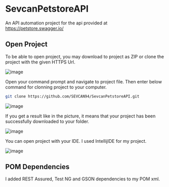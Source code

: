 # SevcanPetstoreAPI
An API automation project for the api provided at https://petstore.swagger.io/

## Open Project
To be able to open project, you may download to project as ZIP or clone the project with the given HTTPS Url.

![image](https://user-images.githubusercontent.com/63507945/158054364-72aa4377-01f0-4b1d-9f5b-0df24cb4758d.png)

Open your command prompt and navigate to project file. Then enter below command for clonning project to your computer.

```bash
git clone https://github.com/SEVCAN94/SevcanPetstoreAPI.git
```

![image](https://user-images.githubusercontent.com/63507945/158054656-8b5fea76-e2ad-4520-83f2-3c9ea15c5971.png)

If you get a result like in the picture, it means that your project has been successfully downloaded to your folder.

![image](https://user-images.githubusercontent.com/63507945/158054736-7dadb611-d02b-441a-8168-943f4f33f4dc.png)

You can open project with your IDE. I used IntellijIDE for my project.

![image](https://user-images.githubusercontent.com/63507945/158054915-eb40d7f3-d60a-469d-a161-cbcbf37e8c8b.png)

## POM Dependencies

I added REST Assured, Test NG and GSON dependencies to my POM xml.
